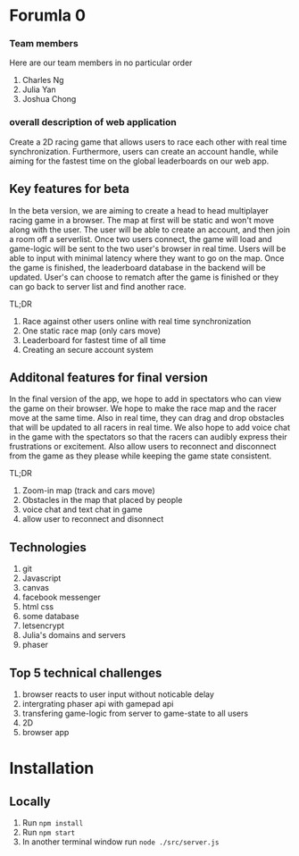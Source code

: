 # Forumla 0

### Team members
Here are our team members in no particular order

1. Charles Ng
2. Julia Yan
3. Joshua Chong

### overall description of web application

Create a 2D racing game that allows users to race each other with real time synchronization. Furthermore, users can create an account handle, while aiming for the fastest time on the global leaderboards on our web app.

## Key features for beta

In the beta version, we are aiming to create a head to head multiplayer racing game in a browser.  The map at first will be static and won't move along with the user. The user will be able to create an account, and then join a room off a serverlist.  Once two users connect, the game will load and game-logic will be sent to the two user's browser in real time. Users will be able to input with minimal latency where they want to go on the map. Once the game is finished, the leaderboard database in the backend will be updated. User's can choose to rematch after the game is finished or they can go back to server list and find another race.

TL;DR
1. Race against other users online with real time synchronization
2. One static race map (only cars move)
3. Leaderboard for fastest time of all time
4. Creating an secure account system

## Additonal features for final version

In the final version of the app, we hope to add in spectators who can view the game on their browser. We hope to make the race map and the racer move at the same time. Also in real time, they can drag and drop obstacles that will be updated to all racers in real time. We also hope to add voice chat in the game with the spectators so that the racers can audibly express their frustrations or excitement. Also allow users to reconnect and disconnect from the game as they please while keeping the game state consistent.

TL;DR
1. Zoom-in map (track and cars move)
2. Obstacles in the map that placed by people
3. voice chat and text chat in game
4. allow user to reconnect and disonnect

## Technologies

1. git
2. Javascript
3. canvas
4. facebook messenger
5. html css
6. some database
7. letsencrypt
8. Julia's domains and servers
9. phaser

## Top 5 technical challenges
1. browser reacts to user input without noticable delay
2. intergrating phaser api with gamepad api
3. transfering game-logic from server to game-state to all users
4. 2D
5. browser app


# Installation
## Locally
1. Run `npm install`
2. Run `npm start`
3. In another terminal window run `node ./src/server.js`
